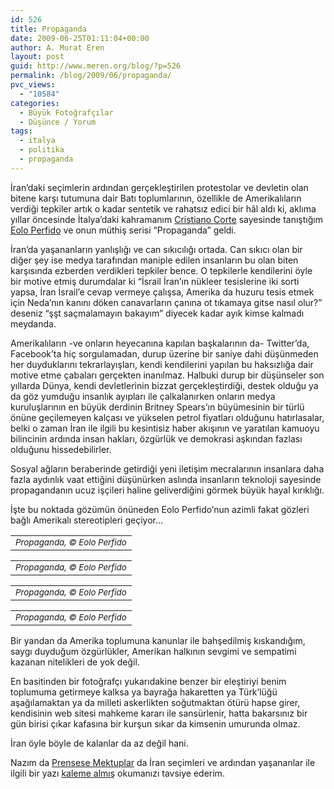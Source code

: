 ```yaml
---
id: 526
title: Propaganda
date: 2009-06-25T01:11:04+00:00
author: A. Murat Eren
layout: post
guid: http://www.meren.org/blog/?p=526
permalink: /blog/2009/06/propaganda/
pvc_views:
  - "10584"
categories:
  - Büyük Fotoğrafçılar
  - Düşünce / Yorum
tags:
  - italya
  - politika
  - propaganda
---
```

İran&#8217;daki seçimlerin ardından gerçekleştirilen protestolar ve devletin olan bitene karşı tutumuna dair Batı toplumlarının, özellikle de Amerikalıların verdiği tepkiler artık o kadar sentetik ve rahatsız edici bir hâl aldı ki, aklıma yıllar öncesinde İtalya&#8217;daki kahramanım [Cristiano Corte](http://www.oltremono.com/) sayesinde tanıştığım [Eolo Perfido](http://www.eoloperfido.com/) ve onun müthiş serisi &#8220;Propaganda&#8221; geldi.

İran&#8217;da yaşananların yanlışlığı ve can sıkıcılığı ortada. Can sıkıcı olan bir diğer şey ise medya tarafından maniple edilen insanların bu olan biten karşısında ezberden verdikleri tepkiler bence. O tepkilerle kendilerini öyle bir motive etmiş durumdalar ki &#8220;İsrail İran&#8217;ın nükleer tesislerine iki sorti yapsa, İran İsrail&#8217;e cevap vermeye çalışsa, Amerika da huzuru tesis etmek için Neda&#8217;nın kanını döken canavarların çanına ot tıkamaya gitse nasıl olur?&#8221; deseniz &#8220;şşt saçmalamayın bakayım&#8221; diyecek kadar ayık kimse kalmadı meydanda.

Amerikalıların -ve onların heyecanına kapılan başkalarının da- Twitter&#8217;da, Facebook&#8217;ta hiç sorgulamadan, durup üzerine bir saniye dahi düşünmeden her duyduklarını tekrarlayışları, kendi kendilerini yapılan bu haksızlığa dair motive etme çabaları gerçekten inanılmaz. Halbuki durup bir düşünseler son yıllarda Dünya, kendi devletlerinin bizzat gerçekleştirdiği, destek olduğu ya da göz yumduğu insanlık ayıpları ile çalkalanırken onların medya kuruluşlarının en büyük derdinin Britney Spears&#8217;ın büyümesinin bir türlü önüne geçilemeyen kalçası ve yükselen petrol fiyatları olduğunu hatırlasalar, belki o zaman İran ile ilgili bu kesintisiz haber akışının ve yaratılan kamuoyu bilincinin ardında insan hakları, özgürlük ve demokrasi aşkından fazlası olduğunu hissedebilirler.

Sosyal ağların beraberinde getirdiği yeni iletişim mecralarının insanlara daha fazla aydınlık vaat ettiğini düşünürken aslında insanların teknoloji sayesinde propagandanın ucuz işçileri haline geliverdiğini görmek büyük hayal kırıklığı.

İşte bu noktada gözümün önüneden Eolo Perfido&#8217;nun azimli fakat gözleri bağlı Amerikalı stereotipleri geçiyor&#8230;

<table border="0" width="100%">
  <tr>
    <td align="center">
      <img src="{{ site.baseurl }}/images/propaganda-propaganda1.jpg" alt="" /><br /> <small><em>Propaganda, © Eolo Perfido</em></small>
    </td>
  </tr>
</table>

<table border="0" width="100%">
  <tr>
    <td align="center">
      <img src="{{ site.baseurl }}/images/propaganda-propaganda2.jpg" alt="" /><br /> <small><em>Propaganda, © Eolo Perfido</em></small>
    </td>
  </tr>
</table>

<table border="0" width="100%">
  <tr>
    <td align="center">
      <img src="{{ site.baseurl }}/images/propaganda-propaganda3.jpg" alt="" /><br /> <small><em>Propaganda, © Eolo Perfido</em></small>
    </td>
  </tr>
</table>

<table border="0" width="100%">
  <tr>
    <td align="center">
      <img src="{{ site.baseurl }}/images/propaganda-propaganda4.jpg" alt="" /><br /> <small><em>Propaganda, © Eolo Perfido</em></small>
    </td>
  </tr>
</table>

Bir yandan da Amerika toplumuna kanunlar ile bahşedilmiş kıskandığım, saygı duyduğum özgürlükler, Amerikan halkının sevgimi ve sempatimi kazanan nitelikleri de yok değil.

En basitinden bir fotoğrafçı yukarıdakine benzer bir eleştiriyi benim toplumuma getirmeye kalksa ya bayrağa hakaretten ya Türk&#8217;lüğü aşağılamaktan ya da milleti askerlikten soğutmaktan ötürü hapse girer, kendisinin web sitesi mahkeme kararı ile sansürlenir, hatta bakarsınız bir gün birisi çıkar kafasına bir kurşun sıkar da kimsenin umurunda olmaz.

İran öyle böyle de kalanlar da az değil hani.

Nazım da [Prensese Mektuplar](http://www.prensesemektuplar.com/) da İran seçimleri ve ardından yaşananlar ile ilgili bir yazı [kaleme almış](http://www.prensesemektuplar.com/2009/06/iranda-dusler-kan-gozyasi-ve-politika.html) okumanızı tavsiye ederim.
